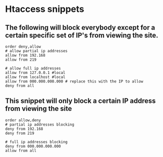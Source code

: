 
# Htaccess snippets

## The following will block everybody except for a certain specific set of IP's from viewing the site.
```
order deny,allow
# allow partial ip addresses
allow from 192.168
allow from 219

# allow full ip addresses
allow from 127.0.0.1 #local
allow from localhost #local
allow from 000.000.000.000 # replace this with the IP to allow
deny from all
```

## This snippet will only block a certain IP address from viewing the site
```
order allow,deny
# partial ip addresses blocking
deny from 192.168
deny from 219

# full ip addresses blocking
deny from 000.000.000.000
allow from all
```
